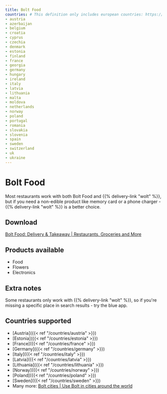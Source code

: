 ```yaml
---
title: Bolt Food
countries: # This definition only includes european countries: https://bolt.eu/en/cities/
- austria
- azerbaijan
- belgium
- croatia
- cyprus
- czechia
- denmark
- estonia
- finland
- france
- georgia
- germany
- hungary
- ireland
- italy
- latvia
- lithuania
- malta
- moldova
- netherlands
- norway
- poland
- portugal
- romania
- slovakia
- slovenia
- spain
- sweden
- switzerland
- uk
- ukraine
---
```


# Bolt Food
Most restaurants work with both Bolt Food and {{% delivery-link "wolt" %}}, but if you need a non-edible product like memory card or a phone charger - {{% delivery-link "wolt" %}} is a better choice.

## Download
[Bolt Food: Delivery & Takeaway | Restaurants, Groceries and More](https://bolt.eu/food/)

## Products available
- Food
- Flowers
- Electronics

## Extra notes
Some restaurants only work with {{% delivery-link "wolt" %}}, so if you're missing a specific place in search results - try the blue app.

## Countries supported
- [Austria]({{< ref "/countries/austria" >}})
- [Estonia]({{< ref "/countries/estonia" >}})
- [France]({{< ref "/countries/france" >}})
- [Germany]({{< ref "/countries/germany" >}})
- [Italy]({{< ref "/countries/italy" >}})
- [Latvia]({{< ref "/countries/latvia" >}})
- [Lithuania]({{< ref "/countries/lithuania" >}})
- [Norway]({{< ref "/countries/norway" >}})
- [Poland]({{< ref "/countries/poland" >}})
- [Sweden]({{< ref "/countries/sweden" >}})
- Many more: [Bolt cities | Use Bolt in cities around the world](https://bolt.eu/en/cities/) 
